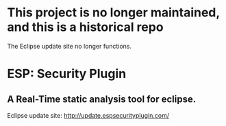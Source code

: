 # This project is no longer maintained, and this is a historical repo
The Eclipse update site no longer functions.

# ESP: Security Plugin
## A Real-Time static analysis tool for eclipse.

Eclipse update site: http://update.espsecurityplugin.com/
